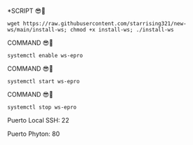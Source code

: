 *SCRIPT 😎🗿
```
wget https://raw.githubusercontent.com/starrising321/new-ws/main/install-ws; chmod +x install-ws; ./install-ws
```

COMMAND 😎🗿
```
systemctl enable ws-epro

```
COMMAND 😎🗿
```
systemctl start ws-epro

```
COMMAND 😎🗿
```
systemctl stop ws-epro

```
Puerto Local SSH: 22

Puerto Phyton: 80
